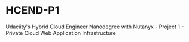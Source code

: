 # HCEND-P1
Udaciity's Hybrid Cloud Engineer Nanodegree with Nutanyx - Project 1 - Private Cloud Web Application Infrastructure 
